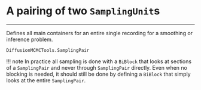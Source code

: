 # A pairing of two `SamplingUnit`s
*****
Defines all main containers for an entire single recording for a smoothing or inference problem.
```@docs
DiffusionMCMCTools.SamplingPair
```

!!! note
    In practice all sampling is done with a `BiBlock` that looks at sections of a `SamplingPair` and never through `SamplingPair` directly. Even when no blocking is needed, it should still be done by defining a `BiBlock` that simply looks at the entire `SamplingPair`.
